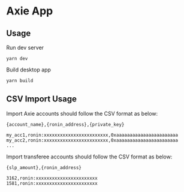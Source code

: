 # Axie App

## Usage

Run dev server

```
yarn dev
```

Build desktop app

```
yarn build
```

## CSV Import Usage

Import Axie accounts should follow the CSV format as below:

`{account_name},{ronin_address},{private_key}`

```
my_acc1,ronin:xxxxxxxxxxxxxxxxxxxxxxxx,0xaaaaaaaaaaaaaaaaaaaaaaa
my_acc2,ronin:xxxxxxxxxxxxxxxxxxxxxxxx,0xaaaaaaaaaaaaaaaaaaaaaaa
...
```

Import transferee accounts should follow the CSV format as below:

`{slp_amount},{ronin_address}`

```
3162,ronin:xxxxxxxxxxxxxxxxxxxxxxx
1581,ronin:xxxxxxxxxxxxxxxxxxxxxxx
```
